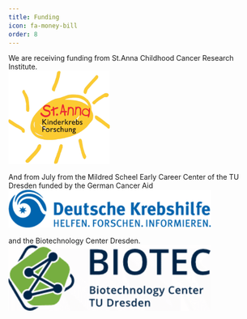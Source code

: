 ```yaml
---
title: Funding
icon: fa-money-bill
order: 8
---
```


We are receiving funding from St.Anna Childhood Cancer Research Institute.  
<img src="assets/images/StAnnaLogo.png" width="200">

And from July from the Mildred Scheel Early Career Center of the TU Dresden funded by the German Cancer Aid   
<img src="assets/images/csm_DKH_Logo_rgb_88b438f900.png" width="400">  

and the Biotechnology Center Dresden.  
<img src="assets/images/Biotec.png" width="400">

